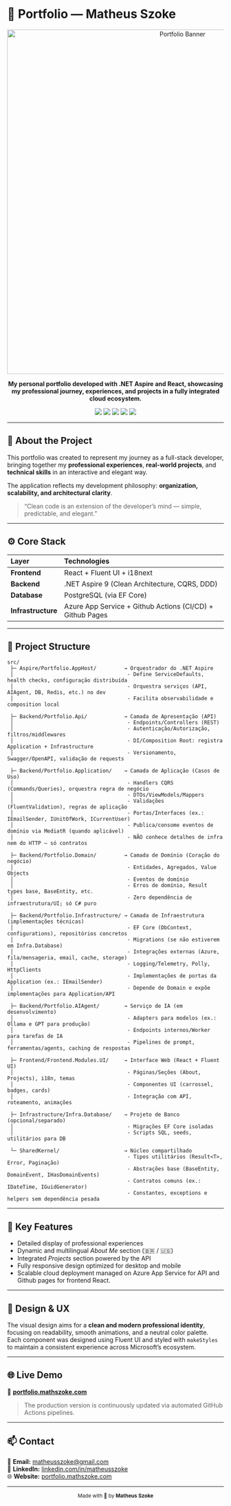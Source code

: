 # 💼 Portfolio — Matheus Szoke

<p align="center">
  <img src="https://portfolio.mathszoke.com/assets/banner.png" alt="Portfolio Banner" width="800"/>
</p>

<p align="center">
  <b>My personal portfolio developed with .NET Aspire and React, showcasing my professional journey, experiences, and projects in a fully integrated cloud ecosystem.</b>
</p>

<p align="center">
  <img src="https://img.shields.io/badge/.NET-512BD4?style=for-the-badge&logo=dotnet&logoColor=white"/>
  <img src="https://img.shields.io/badge/React-61DAFB?style=for-the-badge&logo=react&logoColor=black"/>
  <img src="https://img.shields.io/badge/Azure-0078D4?style=for-the-badge&logo=microsoftazure&logoColor=white"/>
  <img src="https://img.shields.io/badge/PostgreSQL-336791?style=for-the-badge&logo=postgresql&logoColor=white"/>
  <img src="https://img.shields.io/badge/Docker-2496ED?style=for-the-badge&logo=docker&logoColor=white"/>
</p>

---

## 🧠 About the Project

This portfolio was created to represent my journey as a full-stack developer, bringing together my **professional experiences**, **real-world projects**, and **technical skills** in an interactive and elegant way.

The application reflects my development philosophy: **organization, scalability, and architectural clarity**.

> “Clean code is an extension of the developer’s mind — simple, predictable, and elegant.”

---

## ⚙️ Core Stack

| Layer | Technologies |
|:--|:--|
| **Frontend** | React + Fluent UI + i18next |
| **Backend** | .NET Aspire 9 (Clean Architecture, CQRS, DDD) |
| **Database** | PostgreSQL (via EF Core) |
| **Infrastructure** | Azure App Service + Github Actions (CI/CD) + Github Pages |

---

## 🧩 Project Structure

```
src/
 ├─ Aspire/Portfolio.AppHost/         → Orquestrador do .NET Aspire
 │                                     - Define ServiceDefaults, health checks, configuração distribuída
 │                                     - Orquestra serviços (API, AIAgent, DB, Redis, etc.) no dev
 │                                     - Facilita observabilidade e composition local

 ├─ Backend/Portfolio.Api/            → Camada de Apresentação (API)
 │                                     - Endpoints/Controllers (REST)
 │                                     - Autenticação/Autorização, filtros/middlewares
 │                                     - DI/Composition Root: registra Application + Infrastructure
 │                                     - Versionamento, Swagger/OpenAPI, validação de requests

 ├─ Backend/Portfolio.Application/    → Camada de Aplicação (Casos de Uso)
 │                                     - Handlers CQRS (Commands/Queries), orquestra regra de negócio
 │                                     - DTOs/ViewModels/Mappers
 │                                     - Validações (FluentValidation), regras de aplicação
 │                                     - Portas/Interfaces (ex.: IEmailSender, IUnitOfWork, ICurrentUser)
 │                                     - Publica/consome eventos de domínio via MediatR (quando aplicável)
 │                                     - NÃO conhece detalhes de infra nem do HTTP – só contratos

 ├─ Backend/Portfolio.Domain/         → Camada de Domínio (Coração do negócio)
 │                                     - Entidades, Agregados, Value Objects
 │                                     - Eventos de domínio
 │                                     - Erros de domínio, Result types base, BaseEntity, etc.
 │                                     - Zero dependência de infraestrutura/UI; só C# puro

 ├─ Backend/Portfolio.Infrastructure/ → Camada de Infraestrutura (implementações técnicas)
 │                                     - EF Core (DbContext, configurations), repositórios concretos
 │                                     - Migrations (se não estiverem em Infra.Database)
 │                                     - Integrações externas (Azure, fila/mensageria, email, cache, storage)
 │                                     - Logging/Telemetry, Polly, HttpClients
 │                                     - Implementações de portas da Application (ex.: IEmailSender)
 │                                     - Depende de Domain e expõe implementações para Application/API

 ├─ Backend/Portfolio.AIAgent/        → Serviço de IA (em desenvolvimento)
 │                                     - Adapters para modelos (ex.: Ollama e GPT para produção)
 │                                     - Endpoints internos/Worker para tarefas de IA
 │                                     - Pipelines de prompt, ferramentas/agents, caching de respostas

 ├─ Frontend/Frontend.Modules.UI/     → Interface Web (React + Fluent UI)
 │                                     - Páginas/Seções (About, Projects), i18n, temas
 │                                     - Componentes UI (carrossel, badges, cards)
 │                                     - Integração com API, roteamento, animações

 ├─ Infrastructure/Infra.Database/    → Projeto de Banco (opcional/separado)
 │                                     - Migrações EF Core isoladas
 │                                     - Scripts SQL, seeds, utilitários para DB

 └─ SharedKernel/                     → Núcleo compartilhado
                                       - Tipos utilitários (Result<T>, Error, Paginação)
                                       - Abstrações base (BaseEntity, DomainEvent, IHasDomainEvents)
                                       - Contratos comuns (ex.: IDateTime, IGuidGenerator)
                                       - Constantes, exceptions e helpers sem dependência pesada
```

---

## 🌟 Key Features

- Detailed display of professional experiences  
- Dynamic and multilingual *About Me* section (🇧🇷 / 🇺🇸)  
- Integrated *Projects* section powered by the API
- Fully responsive design optimized for desktop and mobile
- Scalable cloud deployment managed on Azure App Service for API and Github pages for frontend React.  

---

## 🎨 Design & UX

The visual design aims for a **clean and modern professional identity**, focusing on readability, smooth animations, and a neutral color palette.  
Each component was designed using Fluent UI and styled with `makeStyles` to maintain a consistent experience across Microsoft’s ecosystem.

---

## 🌐 Live Demo

🔗 **[portfolio.mathszoke.com](https://portfolio.mathszoke.com)**  
> The production version is continuously updated via automated GitHub Actions pipelines.

---

## 📫 Contact

📧 **Email:** [matheusszoke@gmail.com](mailto:matheusszoke@gmail.com)  
💼 **LinkedIn:** [linkedin.com/in/matheusszoke](https://linkedin.com/in/matheusszoke)  
🌐 **Website:** [portfolio.mathszoke.com](https://portfolio.mathszoke.com)

---

<p align="center">
  <sub>Made with 💚 by <strong>Matheus Szoke</strong></sub>
</p>
